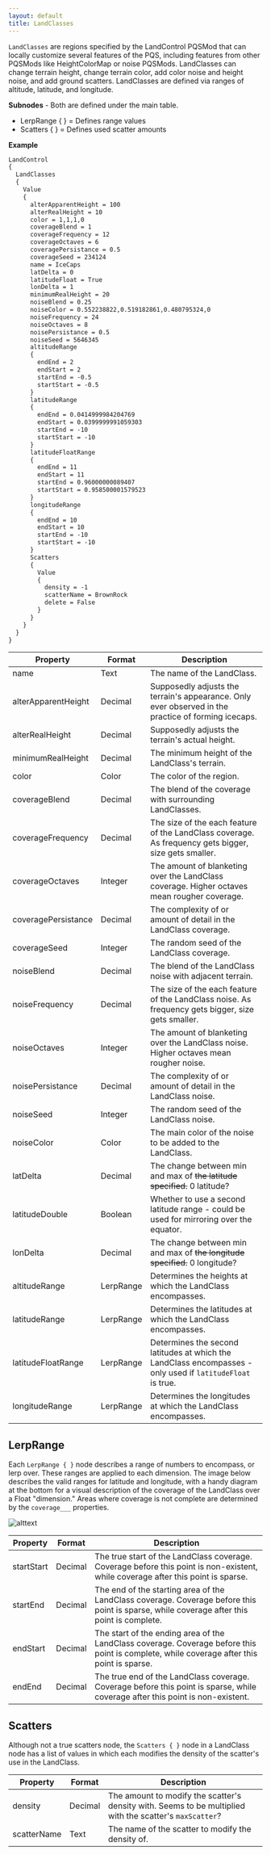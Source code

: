 ```yaml
---
layout: default
title: LandClasses
---
```


`LandClasses` are regions specified by the LandControl PQSMod that can locally customize several features of the PQS, including features from other PQSMods like HeightColorMap or noise PQSMods. LandClasses can change terrain height, change terrain color, add color noise and height noise, and add ground scatters. LandClasses are defined via ranges of altitude, latitude, and longitude.

**Subnodes** - Both are defined under the main table.
* LerpRange { } = Defines range values
* Scatters { } = Defines used scatter amounts

**Example**
```md
LandControl
{
  LandClasses
  {
    Value
    {
      alterApparentHeight = 100
      alterRealHeight = 10
      color = 1,1,1,0
      coverageBlend = 1
      coverageFrequency = 12	
      coverageOctaves = 6
      coveragePersistance = 0.5
      coverageSeed = 234124
      name = IceCaps
      latDelta = 0
      latitudeFloat = True
      lonDelta = 1
      minimumRealHeight = 20
      noiseBlend = 0.25
      noiseColor = 0.552238822,0.519182861,0.480795324,0
      noiseFrequency = 24
      noiseOctaves = 8
      noisePersistance = 0.5
      noiseSeed = 5646345
      altitudeRange
      {
        endEnd = 2
        endStart = 2
        startEnd = -0.5
        startStart = -0.5
      }
      latitudeRange
      {
        endEnd = 0.0414999984204769
        endStart = 0.0399999991059303
        startEnd = -10
        startStart = -10
      }
      latitudeFloatRange
      {
        endEnd = 11
        endStart = 11
        startEnd = 0.96000000089407
        startStart = 0.958500001579523
      }
      longitudeRange
      {
        endEnd = 10
        endStart = 10
        startEnd = -10
        startStart = -10
      }
      Scatters
      {
        Value
        {
          density = -1
          scatterName = BrownRock
          delete = False
        }
      }
    }
  }
}
```

|Property|Format|Description|
|--------|------|-----------|
|name|Text|The name of the LandClass.|
|alterApparentHeight|Decimal|Supposedly adjusts the terrain's appearance. Only ever observed in the practice of forming icecaps.|
|alterRealHeight|Decimal|Supposedly adjusts the terrain's actual height.|
|minimumRealHeight|Decimal|The minimum height of the LandClass's terrain.|
|color|Color|The color of the region.|
|coverageBlend|Decimal|The blend of the coverage with surrounding LandClasses.|
|coverageFrequency|Decimal|The size of the each feature of the LandClass coverage. As frequency gets bigger, size gets smaller.|
|coverageOctaves|Integer|The amount of blanketing over the LandClass coverage. Higher octaves mean rougher coverage.|
|coveragePersistance|Decimal|The complexity of or amount of detail in the LandClass coverage.|
|coverageSeed|Integer|The random seed of the LandClass coverage.|
|noiseBlend|Decimal|The blend of the LandClass noise with adjacent terrain.|
|noiseFrequency|Decimal|The size of the each feature of the LandClass noise. As frequency gets bigger, size gets smaller.|
|noiseOctaves|Integer|The amount of blanketing over the LandClass noise. Higher octaves mean rougher noise.|
|noisePersistance|Decimal|The complexity of or amount of detail in the LandClass noise.|
|noiseSeed|Integer|The random seed of the LandClass noise.|
|noiseColor|Color|The main color of the noise to be added to the LandClass.|
|latDelta|Decimal|The change between min and max of ~~the latitude specified.~~ 0 latitude?|
|latitudeDouble|Boolean|Whether to use a second latitude range - could be used for mirroring over the equator.|
|lonDelta|Decimal|The change between min and max of ~~the longitude specified.~~ 0 longitude?|
|altitudeRange|LerpRange|Determines the heights at which the LandClass encompasses.|
|latitudeRange|LerpRange|Determines the latitudes at which the LandClass encompasses.|
|latitudeFloatRange|LerpRange|Determines the second latitudes at which the LandClass encompasses - only used if `latitudeFloat` is true.|
|longitudeRange|LerpRange|Determines the longitudes at which the LandClass encompasses.|

## LerpRange
Each `LerpRange { }` node describes a range of numbers to encompass, or lerp over. These ranges are applied to each dimension. The image below describes the valid ranges for latitude and longitude, with a handy diagram at the bottom for a visual description of the coverage of the LandClass over a Float "dimension." Areas where coverage is not complete are determined by the `coverage___` properties.

![alttext](https://media.discordapp.net/attachments/717082915565076491/717506199100194876/LANDCONTROL.png)

|Property|Format|Description|
|--------|------|-----------|
|startStart|Decimal|The true start of the LandClass coverage. Coverage before this point is non-existent, while coverage after this point is sparse.|
|startEnd|Decimal|The end of the starting area of the LandClass coverage. Coverage before this point is sparse, while coverage after this point is complete.|
|endStart|Decimal|The start of the ending area of the LandClass coverage. Coverage before this point is complete, while coverage after this point is sparse.|
|endEnd|Decimal|The true end of the LandClass coverage. Coverage before this point is sparse, while coverage after this point is non-existent.|

## Scatters
Although not a true scatters node, the `Scatters { }` node in a LandClass node has a list of values in which each modifies the density of the scatter's use in the LandClass.

|Property|Format|Description|
|--------|------|-----------|
|density|Decimal|The amount to modify the scatter's density with. Seems to be multiplied with the scatter's `maxScatter`?|
|scatterName|Text|The name of the scatter to modify the density of.|
